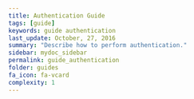 ```yaml
---
title: Authentication Guide
tags: [guide]
keywords: guide authentication
last_update: October, 27, 2016
summary: "Describe how to perform authentication."
sidebar: mydoc_sidebar
permalink: guide_authentication
folder: guides
fa_icon: fa-vcard
complexity: 1
---
```

